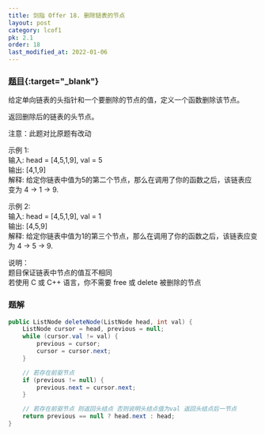 ```yaml
---
title: 剑指 Offer 18. 删除链表的节点
layout: post
category: lcof1
pk: 2.1
order: 18
last_modified_at: 2022-01-06
---
```


### [题目](https://leetcode.cn/problems/shan-chu-lian-biao-de-jie-dian-lcof/){:target="_blank"}

给定单向链表的头指针和一个要删除的节点的值，定义一个函数删除该节点。

返回删除后的链表的头节点。

注意：此题对比原题有改动

示例 1:  
输入: head = [4,5,1,9], val = 5  
输出: [4,1,9]  
解释: 给定你链表中值为5的第二个节点，那么在调用了你的函数之后，该链表应变为 4 -> 1 -> 9.

示例 2:  
输入: head = [4,5,1,9], val = 1  
输出: [4,5,9]  
解释: 给定你链表中值为1的第三个节点，那么在调用了你的函数之后，该链表应变为 4 -> 5 -> 9.


说明：  
题目保证链表中节点的值互不相同  
若使用 C 或 C++ 语言，你不需要 free 或 delete 被删除的节点

### 题解

```java
public ListNode deleteNode(ListNode head, int val) {
    ListNode cursor = head, previous = null;
    while (cursor.val != val) {
        previous = cursor;
        cursor = cursor.next;
    }

    // 若存在前驱节点
    if (previous != null) {
        previous.next = cursor.next;
    }

    // 若存在前驱节点 则返回头结点 否则说明头结点值为val 返回头结点后一节点
    return previous == null ? head.next : head;
}
```